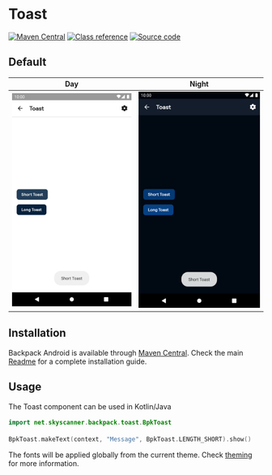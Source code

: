 # Toast

[![Maven Central](https://img.shields.io/maven-central/v/net.skyscanner.backpack/backpack-android)](https://search.maven.org/artifact/net.skyscanner.backpack/backpack-android)
[![Class reference](https://img.shields.io/badge/Class%20reference-Android-blue)](https://backpack.github.io/android/Backpack/net.skyscanner.backpack.toast)
[![Source code](https://img.shields.io/badge/Source%20code-GitHub-lightgrey)](https://github.com/Skyscanner/backpack-android/tree/main/Backpack/src/main/java/net/skyscanner/backpack/toast)

## Default

| Day | Night |
| --- | --- |
| <img src="https://raw.githubusercontent.com/Skyscanner/backpack-android/main/docs/view/Toast/screenshots/default.png" alt="Toast component" width="375" /> |<img src="https://raw.githubusercontent.com/Skyscanner/backpack-android/main/docs/view/Toast/screenshots/default_dm.png" alt="Toast component - dark mode" width="375" /> |

## Installation

Backpack Android is available through [Maven Central](https://search.maven.org/artifact/net.skyscanner.backpack/backpack-android). Check the main [Readme](https://github.com/skyscanner/backpack-android#installation) for a complete installation guide.

## Usage

The Toast component can be used in Kotlin/Java

```Kotlin
import net.skyscanner.backpack.toast.BpkToast

BpkToast.makeText(context, "Message", BpkToast.LENGTH_SHORT).show()
```

The fonts will be applied globally from the current theme. Check [theming](https://github.com/Skyscanner/backpack-android/blob/main/docs/view/THEMING.md) for more information.
